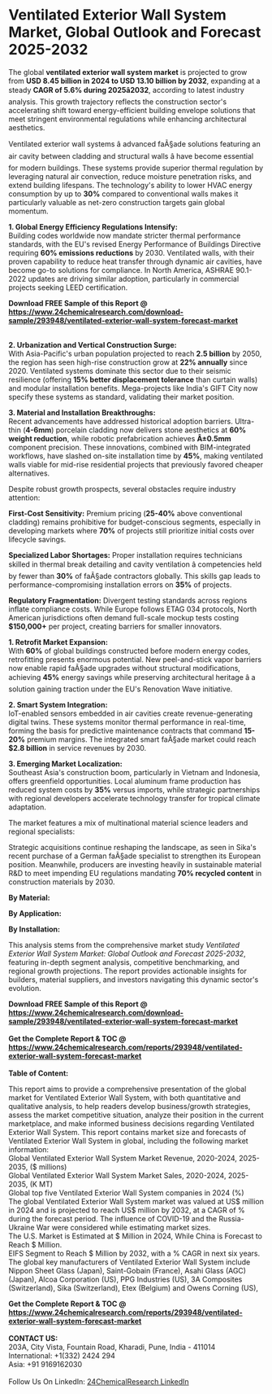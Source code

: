 <h1>Ventilated Exterior Wall System Market, Global Outlook and Forecast 2025-2032</h1><p>The global <strong>ventilated exterior wall system market</strong> is projected to grow from <strong>USD 8.45 billion in 2024 to USD 13.10 billion by 2032</strong>, expanding at a steady <strong>CAGR of 5.6% during 2025â2032</strong>, according to latest industry analysis. This growth trajectory reflects the construction sector's accelerating shift toward energy-efficient building envelope solutions that meet stringent environmental regulations while enhancing architectural aesthetics.</p><p>Ventilated exterior wall systems â advanced faÃ§ade solutions featuring an air cavity between cladding and structural walls â have become essential for modern buildings. These systems provide superior thermal regulation by leveraging natural air convection, reduce moisture penetration risks, and extend building lifespans. The technology's ability to lower HVAC energy consumption by up to <strong>30%</strong> compared to conventional walls makes it particularly valuable as net-zero construction targets gain global momentum.</p><p><strong>1. Global Energy Efficiency Regulations Intensify:</strong><br>
Building codes worldwide now mandate stricter thermal performance standards, with the EU's revised Energy Performance of Buildings Directive requiring <strong>60% emissions reductions</strong> by 2030. Ventilated walls, with their proven capability to reduce heat transfer through dynamic air cavities, have become go-to solutions for compliance. In North America, ASHRAE 90.1-2022 updates are driving similar adoption, particularly in commercial projects seeking LEED certification.</p><div><b>Download FREE Sample of this Report @ 
            <a href="https://www.24chemicalresearch.com/download-sample/293948/ventilated-exterior-wall-system-forecast-market">
            https://www.24chemicalresearch.com/download-sample/293948/ventilated-exterior-wall-system-forecast-market</a></b></div><br><p><strong>2. Urbanization and Vertical Construction Surge:</strong><br>
With Asia-Pacific's urban population projected to reach <strong>2.5 billion</strong> by 2050, the region has seen high-rise construction grow at <strong>22% annually</strong> since 2020. Ventilated systems dominate this sector due to their seismic resilience (offering <strong>15% better displacement tolerance</strong> than curtain walls) and modular installation benefits. Mega-projects like India's GIFT City now specify these systems as standard, validating their market position.</p><p><strong>3. Material and Installation Breakthroughs:</strong><br>
Recent advancements have addressed historical adoption barriers. Ultra-thin (<strong>4-6mm</strong>) porcelain cladding now delivers stone aesthetics at <strong>60% weight reduction</strong>, while robotic prefabrication achieves <strong>Â±0.5mm</strong> component precision. These innovations, combined with BIM-integrated workflows, have slashed on-site installation time by <strong>45%</strong>, making ventilated walls viable for mid-rise residential projects that previously favored cheaper alternatives.</p><p>Despite robust growth prospects, several obstacles require industry attention:</p><p><strong>First-Cost Sensitivity:</strong> Premium pricing (<strong>25-40%</strong> above conventional cladding) remains prohibitive for budget-conscious segments, especially in developing markets where <strong>70%</strong> of projects still prioritize initial costs over lifecycle savings.</p><p><strong>Specialized Labor Shortages:</strong> Proper installation requires technicians skilled in thermal break detailing and cavity ventilation â competencies held by fewer than <strong>30%</strong> of faÃ§ade contractors globally. This skills gap leads to performance-compromising installation errors on <strong>35%</strong> of projects.</p><p><strong>Regulatory Fragmentation:</strong> Divergent testing standards across regions inflate compliance costs. While Europe follows ETAG 034 protocols, North American jurisdictions often demand full-scale mockup tests costing <strong>$150,000+</strong> per project, creating barriers for smaller innovators.</p><p><strong>1. Retrofit Market Expansion:</strong><br>
With <strong>60%</strong> of global buildings constructed before modern energy codes, retrofitting presents enormous potential. New peel-and-stick vapor barriers now enable rapid faÃ§ade upgrades without structural modifications, achieving <strong>45%</strong> energy savings while preserving architectural heritage â a solution gaining traction under the EU's Renovation Wave initiative.</p><p><strong>2. Smart System Integration:</strong><br>
IoT-enabled sensors embedded in air cavities create revenue-generating digital twins. These systems monitor thermal performance in real-time, forming the basis for predictive maintenance contracts that command <strong>15-20%</strong> premium margins. The integrated smart faÃ§ade market could reach <strong>$2.8 billion</strong> in service revenues by 2030.</p><p><strong>3. Emerging Market Localization:</strong><br>
Southeast Asia's construction boom, particularly in Vietnam and Indonesia, offers greenfield opportunities. Local aluminum frame production has reduced system costs by <strong>35%</strong> versus imports, while strategic partnerships with regional developers accelerate technology transfer for tropical climate adaptation.</p><p>The market features a mix of multinational material science leaders and regional specialists:</p><p>Strategic acquisitions continue reshaping the landscape, as seen in Sika's recent purchase of a German faÃ§ade specialist to strengthen its European position. Meanwhile, producers are investing heavily in sustainable material R&amp;D to meet impending EU regulations mandating <strong>70% recycled content</strong> in construction materials by 2030.</p><p><strong>By Material:</strong></p><p><strong>By Application:</strong></p><p><strong>By Installation:</strong></p><p>This analysis stems from the comprehensive market study <em>Ventilated Exterior Wall System Market: Global Outlook and Forecast 2025-2032</em>, featuring in-depth segment analysis, competitive benchmarking, and regional growth projections. The report provides actionable insights for builders, material suppliers, and investors navigating this dynamic sector's evolution.</p><div><b>Download FREE Sample of this Report @ 
            <a href="https://www.24chemicalresearch.com/download-sample/293948/ventilated-exterior-wall-system-forecast-market">
            https://www.24chemicalresearch.com/download-sample/293948/ventilated-exterior-wall-system-forecast-market</a></b></div><br><div><b>Get the Complete Report & TOC @ 
            <a href="https://www.24chemicalresearch.com/reports/293948/ventilated-exterior-wall-system-forecast-market">
            https://www.24chemicalresearch.com/reports/293948/ventilated-exterior-wall-system-forecast-market</a></b></div><br>
            <b>Table of Content:</b><p>This report aims to provide a comprehensive presentation of the global market for Ventilated Exterior Wall System, with both quantitative and qualitative analysis, to help readers develop business/growth strategies, assess the market competitive situation, analyze their position in the current marketplace, and make informed business decisions regarding Ventilated Exterior Wall System. This report contains market size and forecasts of Ventilated Exterior Wall System in global, including the following market information:<br />
Global Ventilated Exterior Wall System Market Revenue, 2020-2024, 2025-2035, ($ millions)<br />
Global Ventilated Exterior Wall System Market Sales, 2020-2024, 2025-2035, (K MT)<br />
Global top five Ventilated Exterior Wall System companies in 2024 (%)<br />
The global Ventilated Exterior Wall System market was valued at US$ million in 2024 and is projected to reach US$ million by 2032, at a CAGR of % during the forecast period. The influence of COVID-19 and the Russia-Ukraine War were considered while estimating market sizes.<br />
The U.S. Market is Estimated at $ Million in 2024, While China is Forecast to Reach $ Million.<br />
EIFS Segment to Reach $ Million by 2032, with a % CAGR in next six years.<br />
The global key manufacturers of Ventilated Exterior Wall System include Nippon Sheet Glass (Japan), Saint-Gobain (France), Asahi Glass (AGC) (Japan), Alcoa Corporation (US), PPG Industries (US), 3A Composites (Switzerland), Sika (Switzerland), Etex (Belgium) and Owens Corning (US), </p><div><b>Get the Complete Report & TOC @ 
            <a href="https://www.24chemicalresearch.com/reports/293948/ventilated-exterior-wall-system-forecast-market">
            https://www.24chemicalresearch.com/reports/293948/ventilated-exterior-wall-system-forecast-market</a></b></div><br><b>CONTACT US:</b><br>
            203A, City Vista, Fountain Road, Kharadi, Pune, India - 411014<br>
            International: +1(332) 2424 294<br>
            Asia: +91 9169162030 <br><br>
            Follow Us On LinkedIn: <a href="https://www.linkedin.com/company/24chemicalresearch/">24ChemicalResearch LinkedIn</a>